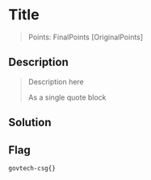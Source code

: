# Title

> Points: FinalPoints [OriginalPoints]

## Description

> Description here
> 
> As a single quote block
> 

## Solution

## Flag
`govtech-csg{}`